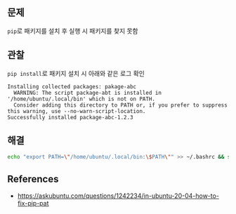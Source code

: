 
## 문제
`pip`로 패키지를 설치 후 실행 시 패키지를 찾지 못함

## 관찰
`pip install`로 패키지 설치 시 아래와 같은 로그 확인
```
Installing collected packages: pakage-abc
  WARNING: The script package-abt is installed in '/home/ubuntu/.local/bin' which is not on PATH.
  Consider adding this directory to PATH or, if you prefer to suppress this warning, use --no-warn-script-location.
Successfully installed package-abc-1.2.3
```

## 해결
```bash
echo "export PATH=\"/home/ubuntu/.local/bin:\$PATH\"" >> ~/.bashrc && source ~/.bashrc
```

## References
- https://askubuntu.com/questions/1242234/in-ubuntu-20-04-how-to-fix-pip-pat